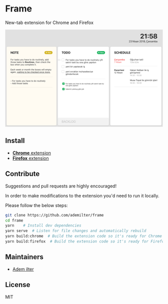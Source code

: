 # Frame

New-tab extension for Chrome and Firefox

<img src="screenshot.png" alt="screenshot" width="600px"/>

## Install

- [**Chrome** extension](https://chrome.google.com/webstore/detail/frame/pimalalkfhkmnlhoapdlhilkghboiimc)
- [**Firefox** extension](https://addons.mozilla.org/tr/firefox/addon/new-tab-frame/)

## Contribute

Suggestions and pull requests are highly encouraged!

In order to make modifications to the extension you'd need to run it locally.

Please follow the below steps:

```sh
git clone https://github.com/ademilter/frame
cd frame
yarn    # Install dev dependencies
yarn serve  # Listen for file changes and automatically rebuild
yarn build:chrome  # Build the extension code so it's ready for Chrome
yarn build:firefox  # Build the extension code so it's ready for Firefox
```

## Maintainers

- [Adem ilter](https://github.com/ademilter)

## License

MIT

